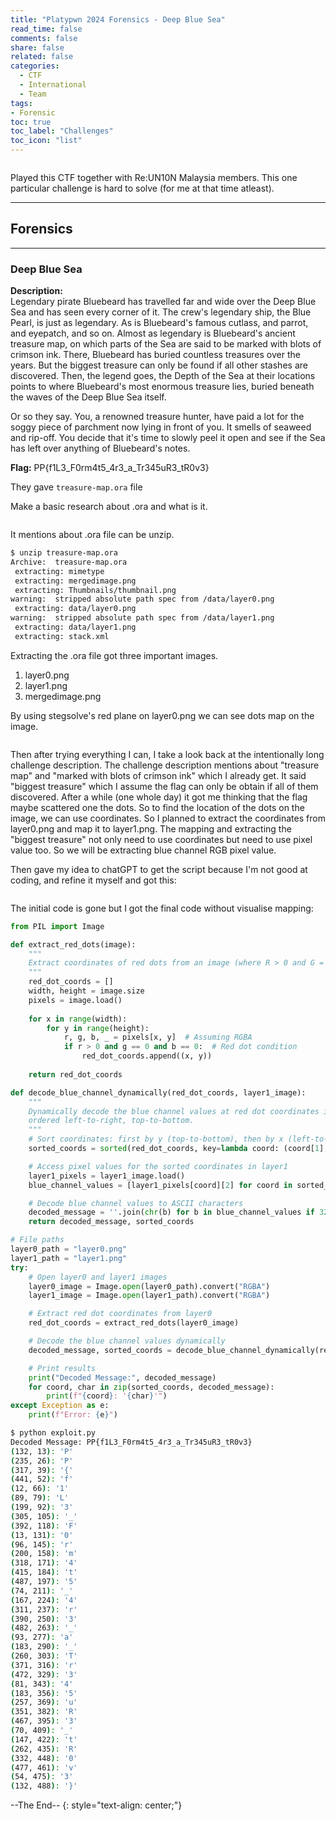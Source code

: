 ```yaml
---
title: "Platypwn 2024 Forensics - Deep Blue Sea"
read_time: false
comments: false
share: false
related: false
categories:
  - CTF
  - International
  - Team
tags:
- Forensic
toc: true
toc_label: "Challenges"
toc_icon: "list"
---
```


<img src="/assets/images/platypwn24/flag.png" alt="">

Played this CTF together with Re:UN10N Malaysia members. This one particular challenge is hard to solve (for me at that time atleast).

---

## Forensics

---

### Deep Blue Sea
**Description:**<br>
Legendary pirate Bluebeard has travelled far and wide over the Deep Blue Sea and has seen every corner of it. The crew's legendary ship, the Blue Pearl, is just as legendary. As is Bluebeard's famous cutlass, and parrot, and eyepatch, and so on. Almost as legendary is Bluebeard's ancient treasure map, on which parts of the Sea are said to be marked with blots of crimson ink. There, Bluebeard has buried countless treasures over the years. But the biggest treasure can only be found if all other stashes are discovered. Then, the legend goes, the Depth of the Sea at their locations points to where Bluebeard's most enormous treasure lies, buried beneath the waves of the Deep Blue Sea itself.

Or so they say. You, a renowned treasure hunter, have paid a lot for the soggy piece of parchment now lying in front of you. It smells of seaweed and rip-off. You decide that it's time to slowly peel it open and see if the Sea has left over anything of Bluebeard's notes.

**Flag:**
PP{f1L3_F0rm4t5_4r3_a_Tr345uR3_tR0v3}

They gave `treasure-map.ora` file

Make a basic research about .ora and what is it.

<img src="/assets/images/platypwn24/image1.png" alt="">

It mentions about .ora file can be unzip.

```bash
$ unzip treasure-map.ora
Archive:  treasure-map.ora
 extracting: mimetype
 extracting: mergedimage.png
 extracting: Thumbnails/thumbnail.png
warning:  stripped absolute path spec from /data/layer0.png
 extracting: data/layer0.png
warning:  stripped absolute path spec from /data/layer1.png
 extracting: data/layer1.png
 extracting: stack.xml
```

Extracting the .ora file got three important images.
1. layer0.png
2. layer1.png
3. mergedimage.png

By using stegsolve's red plane on layer0.png we can see dots map on the image.

<img src="/assets/images/platypwn24/image2.png" alt="">

Then after trying everything I can, I take a look back at the intentionally long challenge description. The challenge description mentions about "treasure map" and "marked with blots of crimson ink" which I already get. It said "biggest treasure" which I assume the flag can only be obtain if all of them discovered. After a while (one whole day) it got me thinking that the flag maybe scattered one the dots. So to find the location of the dots on the image, we can use coordinates. So I planned to extract the coordinates from layer0.png and map it to layer1.png. The mapping and extracting the "biggest treasure" not only need to use coordinates but need to use pixel value too. So we will be extracting blue channel RGB pixel value.

Then gave my idea to chatGPT to get the script because I'm not good at coding, and refine it myself and got this:

<img src="/assets/images/platypwn24/image3.png" alt="">

The initial code is gone but I got the final code without visualise mapping:

```python
from PIL import Image

def extract_red_dots(image):
    """
    Extract coordinates of red dots from an image (where R > 0 and G = B = 0).
    """
    red_dot_coords = []
    width, height = image.size
    pixels = image.load()
    
    for x in range(width):
        for y in range(height):
            r, g, b, _ = pixels[x, y]  # Assuming RGBA
            if r > 0 and g == 0 and b == 0:  # Red dot condition
                red_dot_coords.append((x, y))
    
    return red_dot_coords

def decode_blue_channel_dynamically(red_dot_coords, layer1_image):
    """
    Dynamically decode the blue channel values at red dot coordinates in layer1, 
    ordered left-to-right, top-to-bottom.
    """
    # Sort coordinates: first by y (top-to-bottom), then by x (left-to-right)
    sorted_coords = sorted(red_dot_coords, key=lambda coord: (coord[1], coord[0]))

    # Access pixel values for the sorted coordinates in layer1
    layer1_pixels = layer1_image.load()
    blue_channel_values = [layer1_pixels[coord][2] for coord in sorted_coords]

    # Decode blue channel values to ASCII characters
    decoded_message = ''.join(chr(b) for b in blue_channel_values if 32 <= b <= 126)
    return decoded_message, sorted_coords

# File paths
layer0_path = "layer0.png"
layer1_path = "layer1.png"
try:
    # Open layer0 and layer1 images
    layer0_image = Image.open(layer0_path).convert("RGBA")
    layer1_image = Image.open(layer1_path).convert("RGBA")

    # Extract red dot coordinates from layer0
    red_dot_coords = extract_red_dots(layer0_image)

    # Decode the blue channel values dynamically
    decoded_message, sorted_coords = decode_blue_channel_dynamically(red_dot_coords, layer1_image)

    # Print results
    print("Decoded Message:", decoded_message)
    for coord, char in zip(sorted_coords, decoded_message):
        print(f"{coord}: '{char}'")
except Exception as e:
    print(f"Error: {e}")
```

```bash
$ python exploit.py
Decoded Message: PP{f1L3_F0rm4t5_4r3_a_Tr345uR3_tR0v3}
(132, 13): 'P'
(235, 26): 'P'
(317, 39): '{'
(441, 52): 'f'
(12, 66): '1'
(89, 79): 'L'
(199, 92): '3'
(305, 105): '_'
(392, 118): 'F'
(13, 131): '0'
(96, 145): 'r'
(200, 158): 'm'
(318, 171): '4'
(415, 184): 't'
(487, 197): '5'
(74, 211): '_'
(167, 224): '4'
(311, 237): 'r'
(390, 250): '3'
(482, 263): '_'
(93, 277): 'a'
(183, 290): '_'
(260, 303): 'T'
(371, 316): 'r'
(472, 329): '3'
(81, 343): '4'
(183, 356): '5'
(257, 369): 'u'
(351, 382): 'R'
(467, 395): '3'
(70, 409): '_'
(147, 422): 't'
(262, 435): 'R'
(332, 448): '0'
(477, 461): 'v'
(54, 475): '3'
(132, 488): '}'
```

--The End--
{: style="text-align: center;"}